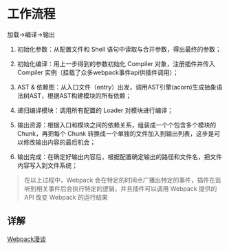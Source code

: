 # 工作流程
加载->编译->输出

1. 初始化参数：从配置文件和 Shell 语句中读取与合并参数，得出最终的参数；

2. 初始化编译：用上一步得到的参数初始化 Compiler 对象，注册插件并传入 Compiler 实例（挂载了众多webpack事件api供插件调用）；

3. AST & 依赖图：从入口文件（entry）出发，调用AST引擎(acorn)生成抽象语法树AST，根据AST构建模块的所有依赖；

4. 递归编译模块：调用所有配置的 Loader 对模块进行编译；

5. 输出资源：根据入口和模块之间的依赖关系，组装成一个个包含多个模块的 Chunk，再把每个 Chunk 转换成一个单独的文件加入到输出列表，这步是可以修改输出内容的最后机会；

6. 输出完成：在确定好输出内容后，根据配置确定输出的路径和文件名，把文件内容写入到文件系统；

> 在以上过程中，Webpack 会在特定的时间点广播出特定的事件，插件在监听到相关事件后会执行特定的逻辑，并且插件可以调用 Webpack 提供的 API 改变 Webpack 的运行结果



## 详解

[Webpack漫谈]()
